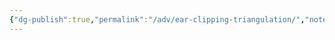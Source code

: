```yaml
---
{"dg-publish":true,"permalink":"/adv/ear-clipping-triangulation/","noteIcon":"","created":"","updated":""}
---
```




